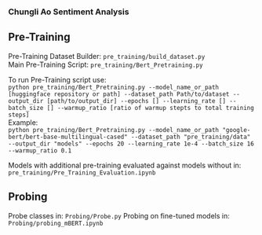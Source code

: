 ### Chungli Ao Sentiment Analysis

## Pre-Training
Pre-Training Dataset Builder: `pre_training/build_dataset.py`  
Main Pre-Training Script: `pre_training/Bert_Pretraining.py`  

To run Pre-Training script use:  
`python pre_training/Bert_Pretraining.py --model_name_or_path [huggingface repository or path] --dataset_path Path/to/dataset --output_dir [path/to/output_dir] --epochs [] --learning_rate [] --batch_size [] --warmup_ratio [ratio of warmup stepts to total training steps]`  
Example:    
`python pre_training/Bert_Pretraining.py --model_name_or_path "google-bert/bert-base-multilingual-cased" --dataset_path "pre_training/data" --output_dir "models" --epochs 20 --learning_rate 1e-4 --batch_size 16 --warmup_ratio 0.1` 

Models with additional pre-training evaluated against models without in: `pre_training/Pre_Training_Evaluation.ipynb`

## Probing
Probe classes in: `Probing/Probe.py`
Probing on fine-tuned models in: `Probing/probing_mBERT.ipynb`
